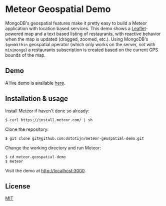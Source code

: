 # Meteor Geospatial Demo

MongoDB's geospatial features make it pretty easy to build a Meteor application
with location based services. This demo shows a
[Leaflet](http://leafletjs.com/)-powered map and a text based listing of
restaurants, with reactive behavior when the map is updated (dragged, zoomed,
etc.). Using MongoDB's `$geoWithin` geospatial operator (which only works on the
server, *not* with `minimongo`) a restaurants subscription is created based on
the current GPS bounds of the map.

## Demo

A live demo is available [here](http://meteor-geospatial-demo.com/).

## Installation & usage

Install Meteor if haven't done so already:
```
$ curl https://install.meteor.com/ | sh
```
Clone the repository:
```
$ git clone git@github.com:dstotijn/meteor-geospatial-demo.git
```
Change the working directory and run Meteor:
```
$ cd meteor-geospatial-demo
$ meteor
```
Visit the demo at [http://localhost:3000](http://localhost:3000).

## License

[MIT](/LICENSE.md)
